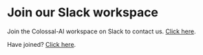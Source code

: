 # Join our Slack workspace

Join the Colossal-AI workspace on Slack to contact us. [Click here](https://join.slack.com/t/colossalaiworkspace/shared_invite/zt-2404o93sy-Y3~br1qkIeEcMOVSfJ8YYg).

Have joined? [Click here](https://colossalaiworkspace.slack.com/team/U02NCSGFD52).
